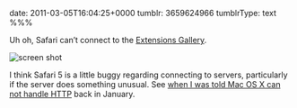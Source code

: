 date: 2011-03-05T16:04:25+0000
tumblr: 3659624966
tumblrType: text
%%%

Uh oh, Safari can’t connect to the [Extensions Gallery][E]. 

![screen shot](tumblr_lhldrvyfCu1qb1802.png)

I think Safari 5 is a little buggy regarding connecting to servers, particularly if the server does something unusual. See [when I was told Mac OS X can not handle HTTP][1] back in January. 

[1]: /post/2683337480
[E]: https://extensions.apple.com/en-us/
